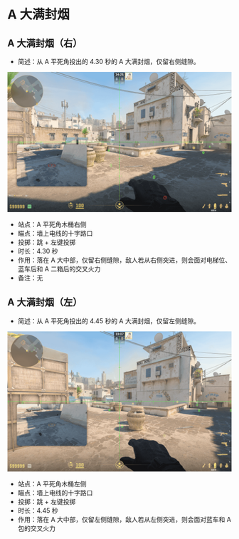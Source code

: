 # A 大满封烟

## A 大满封烟（右）

- 简述：从 A 平死角投出的 4.30 秒的 A 大满封烟，仅留右侧缝隙。

![A大满封烟（右）- 瞄点](../../../../images/炙热沙城/A大满封烟（右）-瞄点.png)

- 站点：A 平死角木桶右侧
- 瞄点：墙上电线的十字路口
- 投掷：跳 + 左键投掷
- 时长：4.30 秒
- 作用：落在 A 大中部，仅留右侧缝隙，敌人若从右侧突进，则会面对电梯位、蓝车后和 A 二箱后的交叉火力
- 备注：无

## A 大满封烟（左）

- 简述：从 A 平死角投出的 4.45 秒的 A 大满封烟，仅留左侧缝隙。

![A大满封烟（左）- 瞄点](../../../../images/炙热沙城/A大满封烟（左）-瞄点.png)

- 站点：A 平死角木桶左侧
- 瞄点：墙上电线的十字路口
- 投掷：跳 + 左键投掷
- 时长：4.45 秒
- 作用：落在 A 大中部，仅留左侧缝隙，敌人若从左侧突进，则会面对蓝车和 A 包的交叉火力
